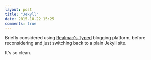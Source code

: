 ```yaml
---
layout: post
title: "Jekyll"
date: 2015-10-22 15:25
comments: true
---
```


Briefly considered using [Realmac's Typed](https://www.typed.com) blogging platform, before reconsidering and just switching back to a plain Jekyll site.

It's so clean.
